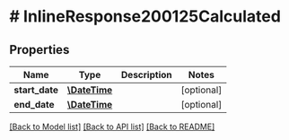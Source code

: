 # # InlineResponse200125Calculated

## Properties

Name | Type | Description | Notes
------------ | ------------- | ------------- | -------------
**start_date** | [**\DateTime**](\DateTime.md) |  | [optional]
**end_date** | [**\DateTime**](\DateTime.md) |  | [optional]

[[Back to Model list]](../../README.md#models) [[Back to API list]](../../README.md#endpoints) [[Back to README]](../../README.md)
